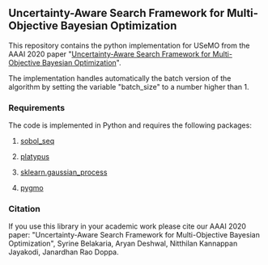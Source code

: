 ## Uncertainty-Aware Search Framework for Multi-Objective Bayesian Optimization


This repository contains the python implementation for USeMO from the AAAI 2020 paper "[Uncertainty-Aware Search Framework for Multi-Objective Bayesian Optimization](https://aiide.org/ojs/index.php/AAAI/article/view/6561)". 

The implementation handles automatically the batch version of the algorithm by setting the variable "batch_size" to a number higher than 1. 


### Requirements
The code is implemented in Python and requires the following packages:
1. [sobol_seq](https://github.com/naught101/sobol_seq)

2. [platypus](https://platypus.readthedocs.io/en/latest/getting-started.html#installing-platypus)

3. [sklearn.gaussian_process](https://scikit-learn.org/stable/modules/gaussian_process.html)

4. [pygmo](https://esa.github.io/pygmo2/install.html) 

### Citation
If you use this library in your academic work please cite our AAAI 2020 paper: "Uncertainty-Aware Search Framework for Multi-Objective Bayesian Optimization", Syrine Belakaria, Aryan Deshwal, Nitthilan Kannappan Jayakodi, Janardhan Rao Doppa.


